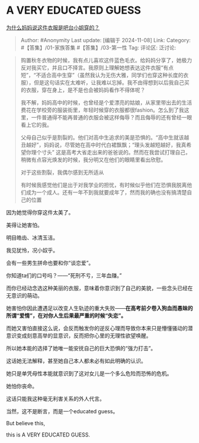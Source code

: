 # A VERY EDUCATED GUESS
[为什么妈妈说这件衣服是吧台小姐穿的？](https://www.zhihu.com/question/2975291413/answer/25722688707)

> Author: #Anonymity
> Last update: [编辑于 2024-11-08]
> Link:
> Category: #【答集】/01-家族答集 #【答集】/03-第一性
> Tag:
> 评论区:
> 泛讨论:

> 购置秋冬衣物的时候，我有点儿喜欢这件蓝色毛衣。给妈妈分享了，她极力反对我买它，并且口不择言。我原则上理解她想表达这件衣服“有点短”，“不适合高中生穿”（虽然我认为无伤大雅，同学们也穿这种长度的衣服），但是这句话实在太难听，让我难以忘掉。我不由得想到以后我自己买的衣服，穿在身上，是不是也会被妈妈看作不得体呢？
>
> 我不解，妈妈高中的时候，也曾经是个爱漂亮的姑娘，从家里带出去的生活费花在学校旁的服装街里，年轻时候穿的衣服都很fashion。怎么到了我这里，一件普通得不能再普通的衣服会被这样侮辱？而且侮辱的还有曾经一眼看上它的我。
>
> 父母自己似乎是割裂的。他们对高中生追求的美是恐惧的。“高中生就该越丑越好”，妈妈说，尽管她在高中时代白裙飘飘；“理头发越短越好，我真希望你理个寸头” 这是高考大省走出来的爸爸说的。然而在我尝试打理自己，稍微有点容光焕发的时候，我分明又在他们的眼睛里看出欣慰。
>
> 对于这些割裂，我偶尔感到无所适从
>
> 有时候我感觉他们是出于对我学业的担忧，有时候似乎他们在恐惧我脱离他们成为一个成人。还有一年不到我就要成年了，然而我的确也没有搞清楚自己的位置

因为她觉得你穿这件太美了。

美得让她害怕。

明目皓齿、冰清玉洁。

我见犹怜，况小奴乎。

会有一些男生拼命也要和你“谈恋爱”。

你知道ta们的口号吗？——“死刑不亏，三年血赚。”

而你已经动念选这种美丽的衣服，意味着你意识到了自己的美貌，一些念头已经在无意识的萌动。

她害怕你因此遭遇足以改变人生轨迹的重大失败——**在高考前夕卷入狗血而愚昧的所谓“爱情”，在对你人生后果最严重的时候“失恋”。**

而她又害怕直接这么说，会反而触发你的逆反心理而导致你本来只是懵懂骚动的潜意识变成刻意高举的显意识，反而把你心里的无理性欲望唤醒。

所以她本能的选择了她唯一能安抚自己的巨大恐惧的“强力打击”。

这话她无法解释，甚至她自己本人都未必有如此明确的认识。

她只是单凭母性本能就意识到了这对女儿是一个多么危险而恐怖的危机。

她怕你丧命。

这话只能我这种毫无利害关系的外人代言。

当然，这不是断言，而是一个educated guess。

But believe this,

this is A VERY EDUCATED GUESS.
